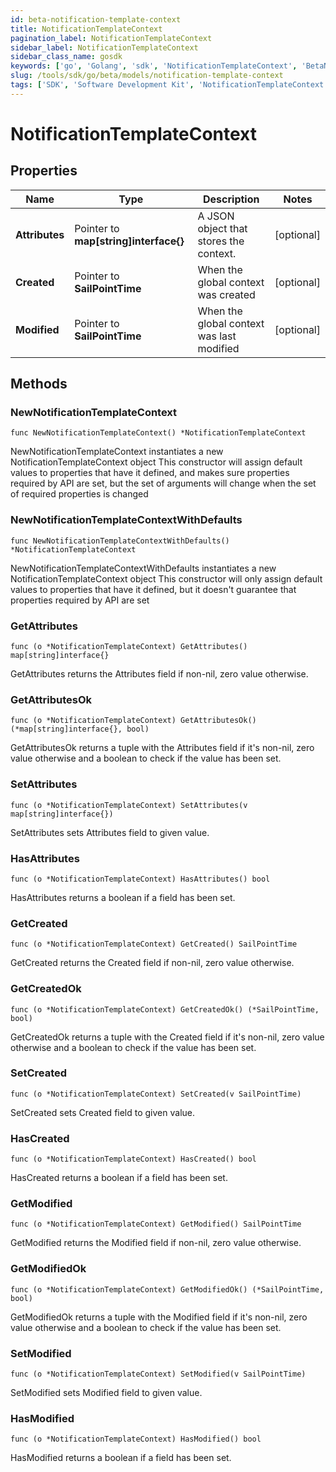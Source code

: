 ```yaml
---
id: beta-notification-template-context
title: NotificationTemplateContext
pagination_label: NotificationTemplateContext
sidebar_label: NotificationTemplateContext
sidebar_class_name: gosdk
keywords: ['go', 'Golang', 'sdk', 'NotificationTemplateContext', 'BetaNotificationTemplateContext'] 
slug: /tools/sdk/go/beta/models/notification-template-context
tags: ['SDK', 'Software Development Kit', 'NotificationTemplateContext', 'BetaNotificationTemplateContext']
---
```


# NotificationTemplateContext

## Properties

Name | Type | Description | Notes
------------ | ------------- | ------------- | -------------
**Attributes** | Pointer to **map[string]interface{}** | A JSON object that stores the context. | [optional] 
**Created** | Pointer to **SailPointTime** | When the global context was created | [optional] 
**Modified** | Pointer to **SailPointTime** | When the global context was last modified | [optional] 

## Methods

### NewNotificationTemplateContext

`func NewNotificationTemplateContext() *NotificationTemplateContext`

NewNotificationTemplateContext instantiates a new NotificationTemplateContext object
This constructor will assign default values to properties that have it defined,
and makes sure properties required by API are set, but the set of arguments
will change when the set of required properties is changed

### NewNotificationTemplateContextWithDefaults

`func NewNotificationTemplateContextWithDefaults() *NotificationTemplateContext`

NewNotificationTemplateContextWithDefaults instantiates a new NotificationTemplateContext object
This constructor will only assign default values to properties that have it defined,
but it doesn't guarantee that properties required by API are set

### GetAttributes

`func (o *NotificationTemplateContext) GetAttributes() map[string]interface{}`

GetAttributes returns the Attributes field if non-nil, zero value otherwise.

### GetAttributesOk

`func (o *NotificationTemplateContext) GetAttributesOk() (*map[string]interface{}, bool)`

GetAttributesOk returns a tuple with the Attributes field if it's non-nil, zero value otherwise
and a boolean to check if the value has been set.

### SetAttributes

`func (o *NotificationTemplateContext) SetAttributes(v map[string]interface{})`

SetAttributes sets Attributes field to given value.

### HasAttributes

`func (o *NotificationTemplateContext) HasAttributes() bool`

HasAttributes returns a boolean if a field has been set.

### GetCreated

`func (o *NotificationTemplateContext) GetCreated() SailPointTime`

GetCreated returns the Created field if non-nil, zero value otherwise.

### GetCreatedOk

`func (o *NotificationTemplateContext) GetCreatedOk() (*SailPointTime, bool)`

GetCreatedOk returns a tuple with the Created field if it's non-nil, zero value otherwise
and a boolean to check if the value has been set.

### SetCreated

`func (o *NotificationTemplateContext) SetCreated(v SailPointTime)`

SetCreated sets Created field to given value.

### HasCreated

`func (o *NotificationTemplateContext) HasCreated() bool`

HasCreated returns a boolean if a field has been set.

### GetModified

`func (o *NotificationTemplateContext) GetModified() SailPointTime`

GetModified returns the Modified field if non-nil, zero value otherwise.

### GetModifiedOk

`func (o *NotificationTemplateContext) GetModifiedOk() (*SailPointTime, bool)`

GetModifiedOk returns a tuple with the Modified field if it's non-nil, zero value otherwise
and a boolean to check if the value has been set.

### SetModified

`func (o *NotificationTemplateContext) SetModified(v SailPointTime)`

SetModified sets Modified field to given value.

### HasModified

`func (o *NotificationTemplateContext) HasModified() bool`

HasModified returns a boolean if a field has been set.


